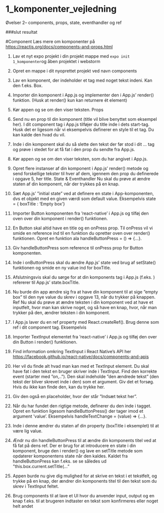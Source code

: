 # 1_komponenter_vejledning
Øvelser 2– components, props, state, eventhandler og ref

###slut resultat


#Component
Læs mere om komponenter på https://reactjs.org/docs/components-and-props.html

1. Lav et nyt expo projekt i din projekt mappe med `expo init 1_komponenter`og åben projektet i webstorm

2. Opret en mappe i dit nyoprettet projekt ved navn components 

2.	Lav en komponent, der indeholder et <Text> tag med noget tekst indeni. Kan den f.eks. Box.


3.	Importer din komponent i App.js og implementer den i App.js’ render() funktion. (Husk at render() kun kan returnere ét element)

4.	Kør appen og se om den viser teksten.
      Props
5.	Send nu en prop til din komponent (title vil blive benyttet som eksempel her). I dit component tag i App.js tilføjer du title inde i dets start-tag. Husk det er ligesom når vi eksempelvis definerer en style til et tag. Du kan kalde den hvad du vil.

6.	Inde i din komponent skal du så slette den tekst der før stod i dit <Text>...</Text> tag og prøve i stedet for at få fat i den prop du sendte fra App.js.

7.	Kør appen og se om den viser teksten, som du har angivet i App.js.

8.	Opret flere instanser af din komponent i App.js’ render() metode og send forskellige tekster til hver af dem, igennem den prop du definerede i opgave 5, her title.
      State & Eventhandler
      Nu skal du prøve at ændre staten af din komponent, når der trykkes på en knap.
9.	Sæt App.js’ ”initial state” ved at definere en state i App-komponenten, dvs et objekt med en given værdi som default value. Eksempelvis state = { boxTitle : ‘Empty box’}

10.	Importer Button komponenten fra ’react-native’ i App.js og tilføj den oven over din komponent i render() funktionen.

11.	En Button skal altid have en title og en onPress prop. Til onPress vil vi smide en reference ind til en funktion du opretter oven over render() funktionen. Opret en funktion ala handleButtonPress = () => {...}.

12.	Giv handleButtonPress som reference til onPress prop for Button komponenten.

13.	Inde i onButtonPress skal du ændre App.js’ state ved brug af setState() funktionen og smide en ny value ind for boxTitle.

14.	Afslutningsvis skal du sørge for at din komponents tag i App.js (f.eks. <Box>) refererer til App.js’ state.boxTitle.

15.	Nu burde din app ændre sig fra at have din komponent til at sige ”empty box” til den nye value du skrev i opgave 13, når du trykker på knappen.
       Ref
       Nu skal du prøve at ændre teksten i din komponent ved at have et inputfelt, hvor man kan skrive noget, og så have en knap, hvor, når man trykker på den, ændrer teksten i din komponent.

16.	I App.js laver du en ref property med React.createRef(). Brug denne som ref i dit component tag. Eksempelvis <Box ref={this.box} />

17.	Importer TextInput elementet fra ’react-native’ i App.js og tilføj den over din Button i render() funktionen.

18.	Find information omkring TextInput i React Native’s API her https://facebook.github.io/react-native/docs/components-and-apis

19.	Her vil du finde alt hvad man kan med et TextInput element. Du skal have fat i den tekst en bruger skriver inde i TextInput. Find den korrekte event (starter med ”on,..”). Den skal indeholde ”den ændrede tekst” (den tekst der bliver skrevet inde i den) som et argument. Giv det et forsøg. Hvis du ikke kan finde den, kan du trykke her.

20.	Giv den også en placeholder, hvor der står ”Indsæt tekst her”.

21.	Når du har fundet den rigtige metode, definerer du den inde i <TextInput> tagget. Opret en funktion ligesom handleButtonPress() der tager imod et argument ’value’. Eksempelvis handleTextChange = (value) => {...}.

22.	Inde i denne ændrer du staten af din property (boxTitle i eksemplet) til at være lig value.

23.	Ændr nu din handleButtonPress til at ændre din komponents titel ved at få fat på dens ref.
       Der er brug for at introducere en state i din komponent, bruge den i render() og lave en setTitle metode som opdaterer komponentens state når den kaldes.
       Kaldet fra handleButtonPress kan f.eks. se se således ud ”this.box.current.setTitle(…”

24.	Appen burde nu give dig mulighed for at skrive en tekst i et tekstfelt, og trykke på en knap, der ændrer din komponents titel til den tekst som du skrev i TextInput feltet.

25.	Brug components til at lave et UI hvor du anvender input, output og en knap f.eks. til at brugeren indtaster en tekst som konfirmeres eller noget helt andet
 
